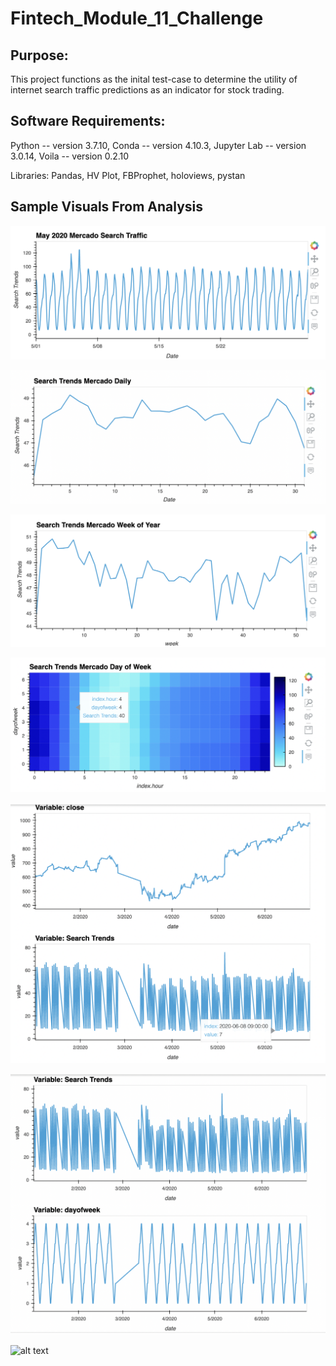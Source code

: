 # Fintech_Module_11_Challenge


## Purpose:

This project functions as the inital test-case to determine the utility of internet search traffic predictions as an indicator for stock trading. 

## Software Requirements:

Python -- version 3.7.10, Conda -- version 4.10.3, Jupyter Lab -- version 3.0.14, Voila -- version 0.2.10

Libraries: Pandas, HV Plot, FBProphet, holoviews, pystan

## Sample Visuals From Analysis

![alt text](https://github.com/rhurst11/Fintech_Module_11_Challenge/blob/main/screenshotsMod11/Mercado1.png)

![alt text](https://github.com/rhurst11/Fintech_Module_11_Challenge/blob/main/screenshotsMod11/mercado2.png)

![alt text](https://github.com/rhurst11/Fintech_Module_11_Challenge/blob/main/screenshotsMod11/mercado3.png)

![alt text](https://github.com/rhurst11/Fintech_Module_11_Challenge/blob/main/screenshotsMod11/mercado4.png)

![alt text](https://github.com/rhurst11/Fintech_Module_11_Challenge/blob/main/screenshotsMod11/mercado5.png)

![alt text](https://github.com/rhurst11/Fintech_Module_11_Challenge/blob/main/screenshotsMod11/mercado6.png)

![alt text]()